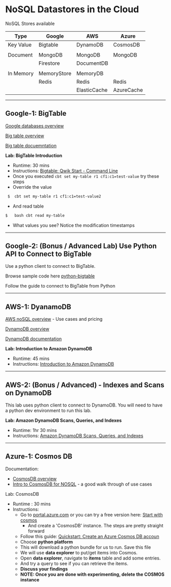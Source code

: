 # NoSQL Datastores in the Cloud

NoSQL Stores available

| Type      | Google      | AWS          | Azure      |
|-----------|-------------|--------------|------------|
| Key Value | Bigtable    | DynamoDB     | CosmosDB   |
|           |             |              |            |
| Document  | MongoDB     | MongoDB      | MongoDB    |
|           | Firestore   | DocumentDB   |            |
|           |             |              |            |
| In Memory | MemoryStore | MemoryDB     |            |
|           | Redis       | Redis        | Redis      |
|           |             | ElasticCache | AzureCache |

---

## Google-1: BigTable

[Google databases overview](https://cloud.google.com/products/databases/)

[Big table overview](https://cloud.google.com/bigtable/)

[Big table docuemntation](https://codelabs.developers.google.com/codelabs/cloud-bigtable-intro-java/index.html#0)

**Lab: BigTable Introduction**

* Runtime: 30 mins
* Instructions: [Bigtable: Qwik Start - Command Line](https://www.cloudskillsboost.google/focuses/579?catalog_rank=%7B%22rank%22%3A1%2C%22num_filters%22%3A0%2C%22has_search%22%3Atrue%7D&parent=catalog&search_id=22818504)
* Once you executed `cbt set my-table r1 cf1:c1=test-value` try these steps
* Override the value

```bash
 $  cbt set my-table r1 cf1:c1=test-value2
 ```

* And read table

```bash
$   bash cbt read my-table
```

* What values you see?  Notice the modification timestamps

---

## Google-2: (Bonus / Advanced Lab)  Use Python API to Connect to BigTable

Use a python client to connect to BigTable.

Browse sample code here [python-bigtable](https://github.com/googleapis/python-bigtable/tree/1058c7367ab2d0e523639302b18f25edc8a42291/samples/hello)

Follow the guide to connect to BigTable from Python

---

## AWS-1: DyanamoDB

[AWS noSQL overview](https://aws.amazon.com/nosql/) - Use cases and pricing

[DynamoDB overview](https://aws.amazon.com/dynamodb/)

[DynamoDB documentation](https://docs.aws.amazon.com/dynamodb/index.html)

**Lab: Introduction to Amazon DynamoDB**

* Runtime: 45 mins
* Instructions: [Introduction to Amazon DynamoDB](https://amazon.qwiklabs.com/focuses/51801?catalog_rank=%7B%22rank%22%3A4%2C%22num_filters%22%3A0%2C%22has_search%22%3Atrue%7D&parent=catalog&search_id=22819312)

---

## AWS-2: (Bonus / Advanced) - Indexes and Scans on DynamoDB

This lab uses python client to connect to DynamoDB.  You will need to have a python dev environment to run this lab.

**Lab: Amazon DynamoDB Scans, Queries, and Indexes**

* Runtime: 1hr 30 mins
* Instructions: [Amazon DynamoDB Scans, Queries, and Indexes](https://amazon.qwiklabs.com/focuses/38484?catalog_rank=%7B%22rank%22%3A5%2C%22num_filters%22%3A0%2C%22has_search%22%3Atrue%7D&parent=catalog&search_id=22819380)

---

## Azure-1: Cosmos DB

Documentation:

* [CosmosDB overview](https://learn.microsoft.com/en-us/azure/cosmos-db/introduction)
* [Intro to CosmosDB for NOSQL](https://learn.microsoft.com/en-us/training/modules/introduction-to-azure-cosmos-db-sql-api/) - a good walk through of use cases

Lab: CosmosDB

* Runtime : 30 mins
* Instructions:
    * Go to [portal.azure.com](https://portal.azure.com/)  or you can try a free version here: [Start with cosmos](https://cosmos.azure.com/try/)
        * And create a 'CosmosDB' instance.  The steps are pretty straight forward
    * Follow this guide: [Quickstart: Create an Azure Cosmos DB accoun](https://learn.microsoft.com/en-us/azure/cosmos-db/nosql/quickstart-portal)
    * Choose **python platform**
    * This will download a python bundle for us to run.  Save this file
    * We will use **data explorer** to put/get items into Cosmos.
    * Open **data explorer**, navigate to **items** table and add some entries.
    * And try a query to see if you can retrieve the items.
    * **Discuss your findings**
    * **NOTE: Once you are done with experimenting, delete the COSMOS instance**